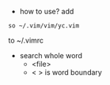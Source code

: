 - how to use?
add

```
so ~/.vim/vim/yc.vim
```

to  ~/.vimrc

- search whole word
  * \<file\> 
  * \<  \> is word boundary

